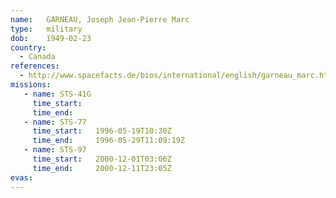 ```yaml
---
name:	GARNEAU, Joseph Jean-Pierre Marc
type:	military
dob:	1949-02-23
country:
  - Canada
references:
  - http://www.spacefacts.de/bios/international/english/garneau_marc.htm
missions:
   - name: STS-41G
     time_start:   
     time_end:     
   - name: STS-77
     time_start:   1996-05-19T10:30Z
     time_end:     1996-05-29T11:09:19Z
   - name: STS-97
     time_start:   2000-12-01T03:06Z
     time_end:     2000-12-11T23:05Z
evas:
---
```

